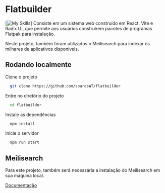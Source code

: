 # Flatbuilder

[![My Skills](https://skillicons.dev/icons?i=js,react,css)]
Consiste em um sistema web construído em React, Vite e Radix UI, que permite aos usuários construírem pacotes de programas Flatpak para instalação.

Neste projeto, também foram utilizados o Meilisearch para indexar os milhares de aplicativos disponíveis.

## Rodando localmente

Clone o projeto

```bash
  git clone https://github.com/soaresWT/flatbuilder
```

Entre no diretório do projeto

```bash
  cd flatbuilder
```

Instale as dependências

```bash
  npm install
```

Inicie o servidor

```bash
  npm run start
```

## Meilisearch

Para este projeto, também será necessária a instalação do Meilisearch em sua máquina local.

[Documentação](https://www.meilisearch.com/docs)
